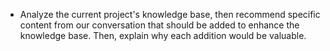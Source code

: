 - Analyze the current project's knowledge base, then recommend specific content from our conversation that should be added to enhance the knowledge base. Then, explain why each addition would be valuable.

